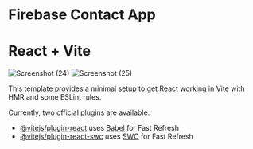 # Firebase Contact App
# React + Vite

![Screenshot (24)](https://github.com/avinashvishwakarma310/Firebase-Contact-App/assets/114223255/e175f4ba-e399-4f11-971d-0297b4c5960f)
![Screenshot (25)](https://github.com/avinashvishwakarma310/Firebase-Contact-App/assets/114223255/e23ebad5-17ee-4424-93b2-67f24d1e244d)




This template provides a minimal setup to get React working in Vite with HMR and some ESLint rules.

Currently, two official plugins are available:

- [@vitejs/plugin-react](https://github.com/vitejs/vite-plugin-react/blob/main/packages/plugin-react/README.md) uses [Babel](https://babeljs.io/) for Fast Refresh
- [@vitejs/plugin-react-swc](https://github.com/vitejs/vite-plugin-react-swc) uses [SWC](https://swc.rs/) for Fast Refresh
